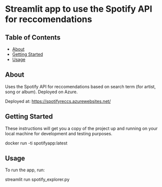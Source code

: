 # Streamlit app to use the Spotify API for reccomendations 

## Table of Contents

- [About](#about)
- [Getting Started](#getting_started)
- [Usage](#usage)


## About <a name = "about"></a>

Uses the Spotify API for reccomendations based on search term (for artist, song or album). Deployed on Azure.

Deployed at: https://spotifyreccs.azurewebsites.net/



## Getting Started <a name = "getting_started"></a>

These instructions will get you a copy of the project up and running on your local machine for development and testing purposes. 

docker run -ti spotifyapp:latest

## Usage <a name = "usage"></a>

To run the app, run:

streamlit run spotify_explorer.py

